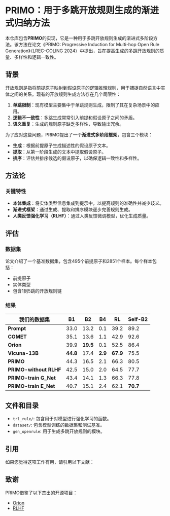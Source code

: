 # PRIMO：用于多跳开放规则生成的渐进式归纳方法

本仓库包含**PRIMO**的实现，它是一种用于多跳开放规则生成的渐进式多阶段方法。该方法在论文《PRIMO: Progressive Induction for Multi-hop Open Rule Generation》（LREC-COLING 2024）中提出，旨在提高生成的多跳开放规则的质量、多样性和逻辑一致性。

## 背景

开放规则是指将前提原子映射到假设原子的逻辑推理规则，用于捕捉自然语言中实体之间的关系。现有的开放规则生成方法存在几个局限性：
1. **单跳限制**：现有模型主要集中于单跳规则生成，限制了其在复杂场景中的应用。
2. **逻辑不一致性**：多跳生成常常引入前提和假设原子之间的矛盾。
3. **语义重复**：生成的规则原子缺乏多样性，导致输出冗余。

为了应对这些问题，PRIMO提出了一个**渐进式多阶段框架**，包含三个模块：
- **生成**：根据前提原子生成描述性的假设原子文本。
- **提取**：从第一阶段生成的文本中提取假设原子。
- **排序**：评估并排序候选的假设原子，以确保逻辑一致性和多样性。

## 方法论

### 关键特性
- **本体集成**：将实体类型信息集成到提示中，以提高规则的准确性并减少歧义。
- **渐进式框架**：通过生成、提取和排序模块逐步完善规则生成。
- **人类反馈强化学习（RLHF）**：通过人类反馈微调模型，优化生成质量。

## 评估

### 数据集
论文介绍了一个基准数据集，包含495个前提原子和2851个样本。每个样本包括：
- 前提原子
- 实体类型
- 包含1到5跳的开放规则链

### 结果
| 我们的数据集             | B1   | B2   | B4   | RL   | Self-B2 |
|-------------------------|------|------|------|------|---------|
| **Prompt**              | 33.0 | 13.2 | 0.1  | 39.2 | 89.2    |
| **COMET**               | 35.1 | 13.6 | 1.1  | 42.9 | 92.6    |
| **Orion**               | 39.9 | **19.5** | 0.1  | 52.5 | 86.4    |
| **Vicuna-13B**          | **44.8** | 17.4 | **2.9** | **67.9** | 75.5    |
| **PRIMO**               | 44.3 | 16.5 | 2.1  | 66.3 | 80.5    |
| **PRIMO-without RLHF**  | 42.5 | 15.0 | 2.0  | 64.5 | 77.7    |
| **PRIMO-train G_Net**   | 43.4 | 14.1 | 1.3  | 66.3 | 77.8    |
| **PRIMO-train E_Net**   | 40.7 | 15.1 | 2.4  | 62.1 | **70.7** |

## 文件和目录
* `trl_rule/`: 包含用于对模型进行强化学习的函数。
* `dataset/`: 包含模型训练的数据集和测试基准。
* `gen_openrule`: 用于生成多跳开放规则的模块。

## 引用
如果您觉得这项工作有用，请引用以下文献：


## 致谢
PRIMO借鉴了以下杰出的开源项目：
- [Orion](https://github.com/chenxran/Orion)
- [RLHF](https://github.com/HarderThenHarder/transformers_tasks/tree/main/RLHF)
